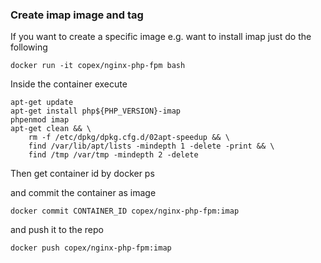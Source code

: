 ### Create imap image and tag

If you want to create a specific image e.g. want to install imap
just do the following

```
docker run -it copex/nginx-php-fpm bash
```

Inside the container execute 

```
apt-get update
apt-get install php${PHP_VERSION}-imap
phpenmod imap
apt-get clean && \
    rm -f /etc/dpkg/dpkg.cfg.d/02apt-speedup && \
    find /var/lib/apt/lists -mindepth 1 -delete -print && \
    find /tmp /var/tmp -mindepth 2 -delete
```

Then get container id by docker ps

and commit the container as image

```
docker commit CONTAINER_ID copex/nginx-php-fpm:imap
```

and push it to the repo

```
docker push copex/nginx-php-fpm:imap
```